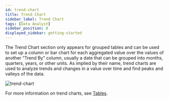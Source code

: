 ```yaml
---
id: trend-chart
title: Trend Chart
sidebar_label: Trend Chart
tags: [Data Analyst]
sidebar_position: 8
displayed_sidebar: getting-started
---
```


<div style={{textAlign: "justify"}}>

The Trend Chart section only appears for grouped tables and can be used to set up a column or bar chart for each aggregated value over the values of another “Trend By” column, usually a date that can be grouped into months, quarters, years, or other units. 
As implied by their name, trend charts are used to analyze trends and changes in a value over time and find peaks and valleys of the data.

![trend-chart](https://s3.amazonaws.com/cdn.qrvey.com/documentation_assets/ui-docs/dataviews/chart-builder/chart-configuration/trend-chart/trend1.png#thumbnail)


For more information on trend charts, see [Tables](../07-Chart%20Types/table.md).

</div>